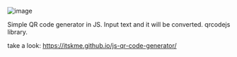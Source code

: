 ![image](https://github.com/user-attachments/assets/88bfc538-4eed-4d87-9bbc-559fc3e5e625)





Simple QR code generator in JS. Input text and it will be converted. qrcodejs library. 

take a look: https://itskme.github.io/js-qr-code-generator/
